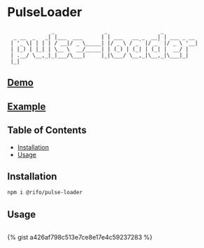 # PulseLoader

```
              _                _                 _
  _ __  _   _| |___  ___      | | ___   __ _  __| | ___ _ __
 | '_ \| | | | / __|/ _ \_____| |/ _ \ / _` |/ _` |/ _ \ '__|
 | |_) | |_| | \__ \  __/_____| | (_) | (_| | (_| |  __/ |
 | .__/ \__,_|_|___/\___|     |_|\___/ \__,_|\__,_|\___|_|
 |_|
```

## [Demo](https://ofirrifo.github.io/pulse-loader)

## [Example](https://stackblitz.com/edit/pulse-loader-example)

## Table of Contents

- [Installation](#installation)
- [Usage](#usage)

## Installation
```sh
npm i @rifo/pulse-loader 
```

## Usage
```js

```


{% gist a426af798c513e7ce8e17e4c59237283 %}
